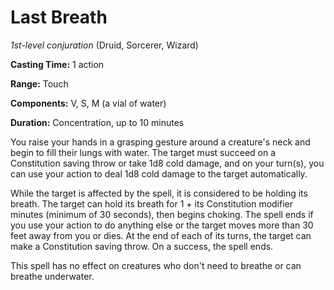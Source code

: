 # Last Breath
*1st-level conjuration* (Druid, Sorcerer, Wizard)

**Casting Time:** 1 action

**Range:** Touch

**Components:** V, S, M (a vial of water)

**Duration:** Concentration, up to 10 minutes

You raise your hands in a grasping gesture around a creature's neck and begin to fill their lungs with water. The target must succeed on a Constitution saving throw or take 1d8 cold damage, and on your turn(s), you can use your action to deal 1d8 cold damage to the target automatically.

While the target is affected by the spell, it is considered to be holding its breath. The target can hold its breath for 1 + its Constitution modifier minutes (minimum of 30 seconds), then begins choking. The spell ends if you use your action to do anything else or the target moves more than 30 feet away from you or dies. At the end of each of its turns, the target can make a Constitution saving throw. On a success, the spell ends.

This spell has no effect on creatures who don't need to breathe or can breathe underwater.
